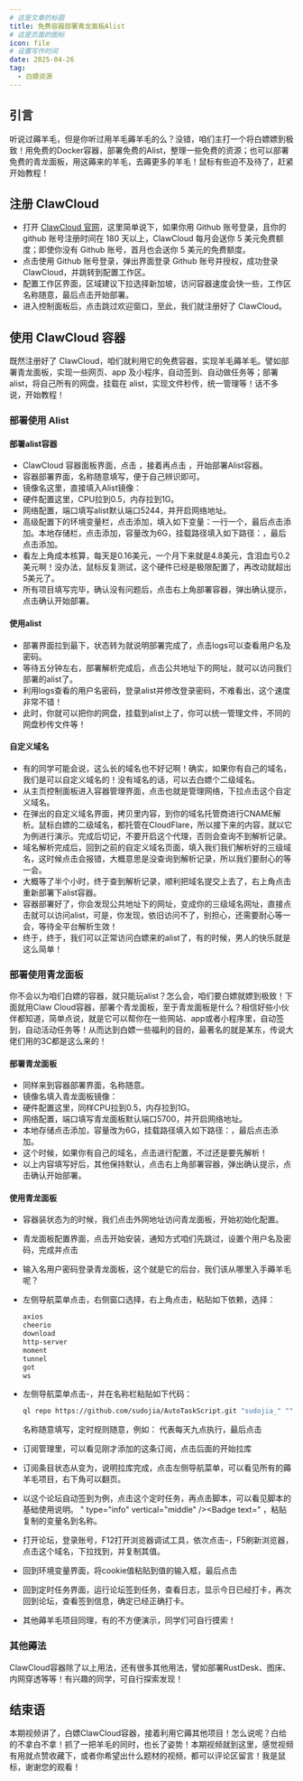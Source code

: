 ```yaml
---
# 这是文章的标题
title: 免费容器部署青龙面板Alist
# 这是页面的图标
icon: file
# 设置写作时间
date: 2025-04-26
tag:
  - 白嫖资源
---
```


## 引言

听说过薅羊毛，但是你听过用羊毛薅羊毛的么？没错，咱们主打一个将白嫖嫖到极致！用免费的Docker容器，部署免费的Alist，整理一些免费的资源；也可以部署免费的青龙面板，用这薅来的羊毛，去薅更多的羊毛！鼠标有些迫不及待了，赶紧开始教程！

## 注册 ClawCloud

- 打开 [ClawCloud 官网](https://console.run.claw.cloud/signin?link=9BJSKJTGM0EO)，这里简单说下，如果你用 Github 账号登录，且你的 github 账号注册时间在 180 天以上，ClawCloud 每月会送你 5 美元免费额度；即使你没有 Github 账号，首月也会送你 5 美元的免费额度。
- 点击使用 Github 账号登录，弹出界面登录 Github 账号并授权，成功登录 ClawCloud，并跳转到配置工作区。
- 配置工作区界面，区域建议下拉选择新加坡，访问容器速度会快一些，工作区名称随意，最后点击开始部署。
- 进入控制面板后，点击跳过欢迎窗口，至此，我们就注册好了 ClawCloud。

## 使用 ClawCloud 容器

既然注册好了 ClawCloud，咱们就利用它的免费容器，实现羊毛薅羊毛。譬如部署青龙面板，实现一些网页、app 及小程序，自动签到、自动做任务等；部署 alist，将自己所有的网盘，挂载在 alist，实现文件秒传，统一管理等！话不多说，开始教程！

### 部署使用 Alist

#### 部署alist容器

- ClawCloud 容器面板界面，点击 <Badge text="App Launchpad" type="info" vertical="middle" />，接着再点击 <Badge text="Create App" type="info" vertical="middle" />，开始部署Alist容器。
- 容器部署界面，名称随意填写，便于自己辨识即可。  
- 镜像名这里，直接填入Alist镜像：<Badge text="xhofe/alist:beta" type="info" vertical="middle" />
- 硬件配置这里，CPU拉到0.5，内存拉到1G。
- 网络配置，端口填写alist默认端口5244，并开启网络地址。
- 高级配置下的环境变量栏，点击添加，填入如下变量：<Badge text="PUID=0,PGID=0,UMASK=022" type="info" vertical="middle" />一行一个，最后点击<Badge text="ADD" type="info" vertical="middle" />添加。本地存储栏，点击添加，容量改为6G，挂载路径填入如下路径：<Badge text="/opt/alist/data" type="info" vertical="middle" />，最后点击<Badge text="ADD" type="info" vertical="middle" />添加。
- 看左上角成本核算，每天是0.16美元，一个月下来就是4.8美元，含泪血亏0.2美元啊！没办法，鼠标反复测试，这个硬件已经是极限配置了，再改动就超出5美元了。
- 所有项目填写完毕，确认没有问题后，点击右上角<Badge text="Deploy Application" type="info" vertical="middle" />部署容器，弹出确认提示，点击<Badge text="yes" type="info" vertical="middle" />确认开始部署。

#### 使用alist

- 部署界面拉到最下，状态转为<Badge text="active" type="info" vertical="middle" />就说明部署完成了，点击logs可以查看用户名及密码。
- 等待五分钟左右，部署解析完成后，点击公共地址下的网址，就可以访问我们部署的alist了。
- 利用logs查看的用户名密码，登录alist并修改登录密码，不难看出，这个速度非常不错！
- 此时，你就可以把你的网盘，挂载到alist上了，你可以统一管理文件，不同的网盘秒传文件等！

#### 自定义域名

- 有的同学可能会说，这么长的域名也不好记啊！确实，如果你有自己的域名，我们是可以自定义域名的！没有域名的话，可以去白嫖个二级域名。
- 从主页控制面板进入容器管理界面，点击<Badge text="Manage Network" type="info" vertical="middle" />也就是管理网络，下拉点击这个自定义域名。
- 在弹出的自定义域名界面，拷贝<Badge text="CNAME" type="info" vertical="middle" />里内容，到你的域名托管商进行CNAME解析。鼠标白嫖的二级域名，都托管在CloudFlare，所以接下来的内容，就以它为例进行演示。完成后切记，不要开启这个代理，否则会查询不到解析记录。
- 域名解析完成后，回到之前的自定义域名页面，填入我们我们解析好的三级域名，这时候点击<Badge text="Confirm" type="info" vertical="middle" />会报错，大概意思是没查询到解析记录，所以我们要耐心的等一会。
- 大概等了半个小时，终于查到解析记录，顺利把域名提交上去了，右上角点击<Badge text="Update" type="info" vertical="middle" />重新部署下alist容器。
- 容器部署好了，你会发现公共地址下的网址，变成你的三级域名网址，直接点击就可以访问alist，可是，你发现，依旧访问不了，别担心，还需要耐心等一会，等待全平台解析生效！
- 终于，终于，我们可以正常访问白嫖来的alist了，有的时候，男人的快乐就是这么简单！

### 部署使用青龙面板

你不会以为咱们白嫖的容器，就只能玩alist？怎么会，咱们要白嫖就嫖到极致！下面就用Claw Cloud容器，部署个青龙面板，至于青龙面板是什么？相信好些小伙伴都知道，简单点说，就是它可以帮你在一些网站、app或者小程序里，自动签到，自动活动任务等！从而达到白嫖一些福利的目的，最著名的就是某东，传说大佬们用的3C都是这么来的！

#### 部署青龙面板

- 同样来到容器部署界面，名称随意。
- 镜像名填入青龙面板镜像：<Badge text="whyour/qinglong:latest" type="info" vertical="middle" />
- 硬件配置这里，同样CPU拉到0.5，内存拉到1G。
- 网络配置，端口填写青龙面板默认端口5700，并开启网络地址。
- 本地存储点击添加，容量改为6G，挂载路径填入如下路径：<Badge text="/ql/data" type="info" vertical="middle" />，最后点击<Badge text="ADD" type="info" vertical="middle" />添加。
- 这个时候，如果你有自己的域名，点击<Badge text="Manage Network" type="info" vertical="middle" />进行配置，不过还是要先解析！
- 以上内容填写好后，其他保持默认，点击右上角<Badge text="Deploy Application" type="info" vertical="middle" />部署容器，弹出确认提示，点击<Badge text="yes" type="info" vertical="middle" />确认开始部署。

#### 使用青龙面板

- 容器装状态为<Badge text="active" type="info" vertical="middle" />的时候，我们点击外网地址访问青龙面板，开始初始化配置。

- 青龙面板配置界面，点击开始安装，通知方式咱们先跳过，设置个用户名及密码，完成并点击<Badge text="去登录" type="info" vertical="middle" />

- 输入名用户密码登录青龙面板，这个就是它的后台，我们该从哪里入手薅羊毛呢？

- 左侧导航菜单点击<Badge text="依赖管理" type="info" vertical="middle" />，右侧窗口选择<Badge text="NodeJs" type="info" vertical="middle" />，右上角点击<Badge text="创建依赖" type="info" vertical="middle" />，粘贴如下依赖，<Badge text="自动拆分" type="info" vertical="middle" />选择<Badge text="是" type="info" vertical="middle" />：

  ```txt
  axios
  cheerio
  download
  http-server
  moment
  tunnel
  got
  ws
  ```

- 左侧导航菜单点击<Badge text="订阅管理" type="info" vertical="middle" />-<Badge text="创建订阅" type="info" vertical="middle" />，并在名称栏粘贴如下代码：

  ```bash
  ql repo https://github.com/sudojia/AutoTaskScript.git "sudojia_" "" "utils"
  ```

  名称随意填写，定时规则随意，例如：<Badge text="0 0 9 * * *" type="info" vertical="middle" /> 代表每天九点执行，最后点击<Badge text="确定" type="info" vertical="middle" />

- 订阅管理里，可以看见刚才添加的这条订阅，点击后面的<Badge text="运行" type="info" vertical="middle" />开始拉库

- 订阅条目状态从<Badge text="运行中" type="info" vertical="middle" />变为<Badge text="空闲中" type="info" vertical="middle" />，说明拉库完成，点击左侧导航菜单<Badge text="定时任务" type="info" vertical="middle" />，可以看见所有的薅羊毛项目，右下角可以翻页。

- 以这个论坛自动签到为例，点击这个定时任务，再点击脚本，可以看见脚本的基础使用说明。
" type="info" vertical="middle" /><Badge text=" ，粘贴复制的变量名到名称。

- 打开论坛，登录账号，F12打开浏览器调试工具，依次点击<Badge text="Network" type="info" vertical="middle" />-<Badge text="Doc" type="info" vertical="middle" />，F5刷新浏览器，点击这个域名，下拉找到<Badge text="cookie" type="info" vertical="middle" />，并复制其值。

- 回到环境变量界面，将cookie值粘贴到值的输入框，最后点击<Badge text="确定" type="info" vertical="middle" />

- 回到定时任务界面，运行论坛签到任务，查看日志，显示今日已经打卡，再次回到论坛，查看签到信息，确定已经正确打卡。

- 其他薅羊毛项目同理，有的不方便演示，同学们可自行摸索！

### 其他薅法

ClawCloud容器除了以上用法，还有很多其他用法，譬如部署RustDesk、图床、内网穿透等等！有兴趣的同学，可自行探索发现！

## 结束语

本期视频讲了，白嫖ClawCloud容器，接着利用它薅其他项目！怎么说呢？白给的不拿白不拿！抓了一把羊毛的同时，也长了姿势！本期视频就到这里，感觉视频有用就点赞收藏下，或者你希望出什么题材的视频，都可以评论区留言！我是鼠标，谢谢您的观看！
